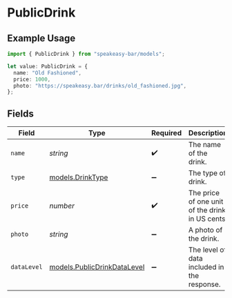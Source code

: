 # PublicDrink

## Example Usage

```typescript
import { PublicDrink } from "speakeasy-bar/models";

let value: PublicDrink = {
  name: "Old Fashioned",
  price: 1000,
  photo: "https://speakeasy.bar/drinks/old_fashioned.jpg",
};
```

## Fields

| Field                                                            | Type                                                             | Required                                                         | Description                                                      | Example                                                          |
| ---------------------------------------------------------------- | ---------------------------------------------------------------- | ---------------------------------------------------------------- | ---------------------------------------------------------------- | ---------------------------------------------------------------- |
| `name`                                                           | *string*                                                         | :heavy_check_mark:                                               | The name of the drink.                                           | Old Fashioned                                                    |
| `type`                                                           | [models.DrinkType](../models/drinktype.md)                       | :heavy_minus_sign:                                               | The type of drink.                                               |                                                                  |
| `price`                                                          | *number*                                                         | :heavy_check_mark:                                               | The price of one unit of the drink in US cents.                  | 1000                                                             |
| `photo`                                                          | *string*                                                         | :heavy_minus_sign:                                               | A photo of the drink.                                            | https://speakeasy.bar/drinks/old_fashioned.jpg                   |
| `dataLevel`                                                      | [models.PublicDrinkDataLevel](../models/publicdrinkdatalevel.md) | :heavy_minus_sign:                                               | The level of data included in the response.                      |                                                                  |